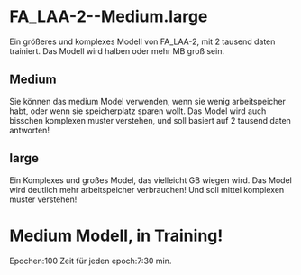 # FA_LAA-2--Medium.large
Ein größeres und komplexes Modell von FA_LAA-2, mit 2 tausend daten trainiert. 
Das Modell wird halben oder mehr MB groß sein.

<h2>Medium</h2>
Sie können das medium Model verwenden, wenn sie wenig arbeitspeicher habt, oder wenn sie speicherplatz sparen wollt.
Das Model wird auch bisschen komplexen muster verstehen, und soll basiert auf 2 tausend daten antworten!

<h2>large</h2>
Ein Komplexes und großes Model, das vielleicht GB wiegen wird.
Das Model wird deutlich mehr arbeitspeicher verbrauchen! 
Und soll mittel komplexen muster verstehen!

<h1>Medium Modell, in Training!</h1>
Epochen:100
Zeit für jeden epoch:7:30 min.
